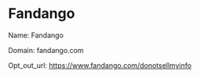 # Fandango

Name: Fandango

Domain: fandango.com

Opt_out_url: https://www.fandango.com/donotsellmyinfo

